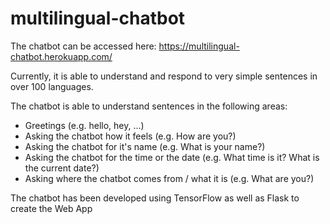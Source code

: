 # multilingual-chatbot

The chatbot can be accessed here:
https://multilingual-chatbot.herokuapp.com/

Currently, it is able to understand and respond to very simple sentences in over 100 languages.

The chatbot is able to understand sentences in the following areas:

- Greetings (e.g. hello, hey, ...)
- Asking the chatbot how it feels (e.g. How are you?)
- Asking the chatbot for it's name (e.g. What is your name?)
- Asking the chatbot for the time or the date (e.g. What time is it? What is the current date?)
- Asking where the chatbot comes from / what it is (e.g. What are you?)

The chatbot has been developed using TensorFlow as well as Flask to create the Web App

